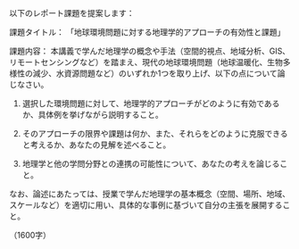 以下のレポート課題を提案します：

課題タイトル：
「地球環境問題に対する地理学的アプローチの有効性と課題」

課題内容：
本講義で学んだ地理学の概念や手法（空間的視点、地域分析、GIS、リモートセンシングなど）を踏まえ、現代の地球環境問題（地球温暖化、生物多様性の減少、水資源問題など）のいずれか1つを取り上げ、以下の点について論じなさい。

1. 選択した環境問題に対して、地理学的アプローチがどのように有効であるか、具体例を挙げながら説明すること。

2. そのアプローチの限界や課題は何か、また、それらをどのように克服できると考えるか、あなたの見解を述べること。

3. 地理学と他の学問分野との連携の可能性について、あなたの考えを論じること。

なお、論述にあたっては、授業で学んだ地理学の基本概念（空間、場所、地域、スケールなど）を適切に用い、具体的な事例に基づいて自分の主張を展開すること。

（1600字）